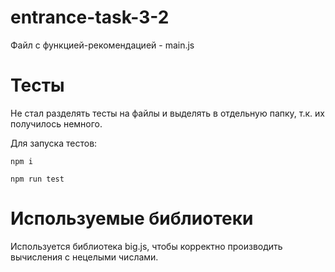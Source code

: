 # entrance-task-3-2

Файл с функцией-рекомендацией - main.js

# Тесты
Не стал разделять тесты на файлы и выделять в отдельную папку, т.к. их получилось немного.

Для запуска тестов:
```
npm i
```

```
npm run test
```

# Используемые библиотеки
Используется библиотека big.js, чтобы корректно производить вычисления с нецелыми числами.
